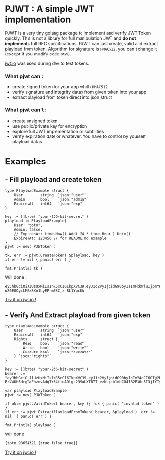 # PJWT : A simple JWT implementation

PJWT is a very tiny golang package to implement and verify JWT Token quickly.
This is not a library for full manipulation JWT and __do not implements__ full RFC specifications.
PJWT can just create, valid and extract playload from token. Algorithm for signature is `HMAC512`, you can't change it (except if you modify code btw).

[jwt.io](https://jwt.io) was used during dev to test tokens.

### What pjwt can :
- create signed token for your app whith `HMAC512`
- verify signature and integrity datas from given token into your app
- extract playload from token direct into json struct

### What pjwt can't :
- create unsigned token
- use public/private key for encryption
- explore full JWT implementation or subtilities
- verify expiration date or whatever. You have to control by yourself playload datas

# Examples

## - Fill playload and create token
```golang
type PlayloadExample struct {
	User 		string 	`json:"user"`
	Admin 		bool 	`json:"admin"`
	ExpiresAt	int64 	`json:"exp"`
}

key := []byte( "your-256-bit-secret" )
playload := PlayloadExample{
    User: "toto",
    Admin: false,
    // ExpiresAt: time.Now().Add( 24 * time.Hour ).Unix()
    ExpiresAt: 123456 // for README.md example
}
pjwt := new( PJWToken )

tk, err := pjwt.CreateToken( &playload, key )
if err != nil { panic( err ) }

fmt.Println( tk )
```

Will done :

```
eyJhbGciOiJIUzUxMiIsInR5cCI6IkpXVCJ9.eyJ1c2VyIjoidG90byIsImFkbWluIjpmYWxzZSwiZXhwIjoxMjM0NTZ9.hk3aPoxn2X8gN0ZJYFZhom1tBsOKihiu6FRmEIfg1wF1Kikn8-o86E0OyiLMEz8Xn1LyEP-mNSC_z-8L1YpcKA
```

[Try it on jwt.io !](https://jwt.io/#debugger-io?token=eyJhbGciOiJIUzUxMiIsInR5cCI6IkpXVCJ9.eyJ1c2VyIjoidG90byIsImFkbWluIjpmYWxzZSwiZXhwIjoxMjM0NTZ9.hk3aPoxn2X8gN0ZJYFZhom1tBsOKihiu6FRmEIfg1wF1Kikn8-o86E0OyiLMEz8Xn1LyEP-mNSC_z-8L1YpcKA)

## - Verify And Extract playload from given token
```golang
type PlayloadExample struct {
	User 		string 	`json:"user"`
	ExpiresAt	int64 	`json:"exp"`
	Rights		struct {
		Read 	bool 	`json:"read"`
		Write 	bool 	`json:"write"`
		Execute	bool 	`json:"execute"`
	} `json:"rights"`
}

key := []byte( "your-256-bit-secret" )
bearer := "eyJhbGciOiJIUzUxMiIsInR5cCI6IkpXVCJ9.eyJ1c2VyIjoidG90byIsImV4cCI6OTg2NTQzMjEsInJpZ2h0cyI6eyJyZWFkIjp0cnVlLCJ3cml0ZSI6ZmFsc2UsImV4ZWN1dGUiOnRydWV9fQ.W4pRb-PrV4UH6drgYaFhznvAdqTrN4finADlgs239uLXT0TT_ezKLpcb1mhCO4IB2P36c3I3jIYIyj2UAQ5E0Q"

var playload PlayloadExample
pjwt := new( PJWToken )

if ok:= pjwt.ValidToken( bearer, key ); !ok { panic( "invalid token" ) }
if err := pjwt.ExtractPlayloadFromToken( bearer, &playload ); err != nil  { panic( err ) }

fmt.Println( playload )
```

Will done
```
{toto 98654321 {true false true}}
```

[Try it on jwt.io !](https://jwt.io/#debugger-io?token=eyJhbGciOiJIUzUxMiIsInR5cCI6IkpXVCJ9.eyJ1c2VyIjoidG90byIsImV4cCI6OTg2NTQzMjEsInJpZ2h0cyI6eyJyZWFkIjp0cnVlLCJ3cml0ZSI6ZmFsc2UsImV4ZWN1dGUiOnRydWV9fQ.W4pRb-PrV4UH6drgYaFhznvAdqTrN4finADlgs239uLXT0TT_ezKLpcb1mhCO4IB2P36c3I3jIYIyj2UAQ5E0Q)
